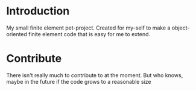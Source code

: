 # Introduction

My small finite element pet-project. Created for my-self to make a object-oriented finite element code that is easy for me to extend.

# Contribute

There isn't really much to contribute to at the moment. But who knows, maybe in the future if the code grows to a reasonable size